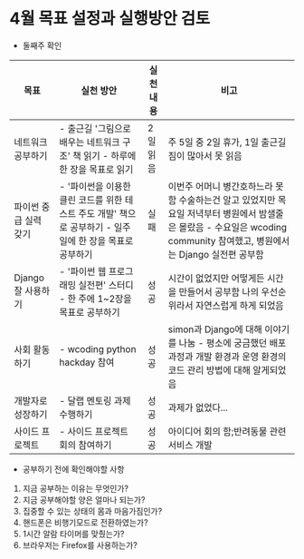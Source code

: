 # 4월 목표 설정과 실행방안 검토
- 둘째주 확인 

| 목표                  | 실천 방안                                                                                                 | 실천 내용 | 비고                                                                                                                                                                    |
|-----------------------|-----------------------------------------------------------------------------------------------------------|-----------|-------------------------------------------------------------------------------------------------------------------------------------------------------------------------|
| 네트워크 공부하기     |  - 출근길 '그림으로 배우는 네트워크 구조' 책 읽기 - 하루에 한 장을 목표로 읽기                            | 2일 읽음  | 주 5일 중 2일 휴가, 1일 출근길 짐이 많아서 못 읽음                                                                                                                      |
| 파이썬 중급 실력 갖기 |  - '파이썬을 이용한 클린 코드를 위한 테스트 주도 개발' 책으로 공부하기 - 일주일에 한 장을 목표로 공부하기 | 실패      |  이번주 어머니 병간호하느라 못함 수술하는건 알고 있었지만 목요일 저녁부터 병원에서 밤샐줄은 몰랐음 - 수요일은 wcoding community 참여했고, 병원에서는 Django 실전편 공부함 |
| Django 잘 사용하기    |  - '파이썬 웹 프로그래밍 실전편' 스터디 - 한 주에 1~2장을 목표로 공부하기                                 | 성공      |  시간이 없었지만 어떻게든 시간을 만들어서 공부함 나의 우선순위라서 자연스럽게 하게 되었음                                                                               |
| 사회 활동하기         | - wcoding python hackday 참여                                                                             | 성공      |  simon과 Django에 대해 이야기를 나눔  - 평소에 궁금했던 배포 과정과 개발 환경과 운영 환경의 코드 관리 방법에 대해 알게되었음                                               |
| 개발자로 성장하기     | - 달랩 멘토링 과제 수행하기                                                                               | 성공      | 과제가 없었다...                                                                                                                                                        |
| 사이드 프로젝트       | - 사이드 프로젝트 회의 참여하기                                                                            | 성공      | 아이디어 회의 함;반려동물 관련 서비스 개발                                                                                                                              |

- 공부하기 전에 확인해야할 사항

1. 지금 공부하는 이유는 무엇인가?
1. 지금 공부해야할 양은 얼마나 되는가?
1. 집중할 수 있는 상태의 몸과 마음가짐인가?
1. 핸드폰은 비행기모드로 전환하였는가?
1. 1시간 알람 타이머를 맞췄는가?
1. 브라우저는 Firefox를 사용하는가?